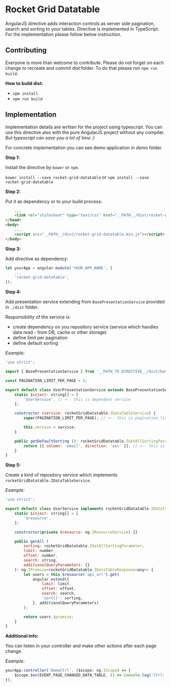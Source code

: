 # Rocket Grid Datatable
AngularJS directive adds interaction controls as server side pagination, search and sorting to your tables. Directive is implemented in TypeScript. For the implementation please follow below instruction.

## Contributing
Everyone is more than welcome to contribute. Please do not forget on each change to recreate and commit dist folder.
To do that please run `npm run build`.

**How to build dist:**

  - `npm install`
  - `npm run build`

## Implementation
Implementation details are written for the project using typescript. You can use this directive also with
the pure AngularJS project without any compiler. *But typescript can save you a lot of time :)*

For concrete implementation you can see demo application in *demo* folder.


**Step 1:**

Install the directive by `bower` or `npm`.

`bower install --save rocket-grid-datatable` or `npm install --save rocket-grid-datatable`


**Step 2:**

Put it as dependency or to your build process:

```html
    ...
    <link rel="stylesheet" type="text/css" href="__PATH__/dist/rocket-grid-datatable.min.css">
</head>
<body>
    ...
    <script src="__PATH__/dist/rocket-grid-datatable.min.js"></script>
</body>
```


**Step 3:**

Add directive as dependency:

```javascript
let yourApp = angular.module('YOUR_APP_NAME', [
    ...
    'rocket-grid-datatable',
]);
```


**Step 4:**

Add presentation service extending from `BasePresentationService` provided in `./dist` folder.

Responsibility of the service is:

  - create dependency on you repository service (service which handles data read - from DB, cache or other storage)
  - define limit per pagination
  - define default sorting

*Example:*

```javascript
'use strict';

import { BasePresentationService } from '__PATH_TO_DIRECTIVE__/dist/basePresentationService';

const PAGINATION_LIMIT_PER_PAGE = 5;

export default class UserPresentationService extends BasePresentationService {
    static $inject: string[] = [
        'UserService', // <-- this is dependent service
    ];

    constructor (service: rocketGridDatatable.IDataTableService) {
        super(PAGINATION_LIMIT_PER_PAGE); // <-- this is pagination limit

        this.service = service;
    }

    public getDefaultSorting (): rocketGridDatatable.IGetAllSortingParameter {
        return [{ column: 'email', direction: 'asc' }]; // <-- this is default sorting
    }
}
```


**Step 5:**

Create a kind of repository service which implements `rocketGridDatatable.IDataTableService`.

*Example:*

```javascript
'use strict';

export default class UserService implements rocketGridDatatable.IDataTableService {
    static $inject: string[] = [
        '$resource',
    ];

    constructor(private $resource: ng.IResourceService) {}

    public getAll (
        sorting: rocketGridDatatable.IGetAllSortingParameter,
        limit: number,
        offset: number,
        search: string,
        additionalQueryParameters: {}
    ): ng.IPromise<rocketGridDatatable.IDataTableResponse<any>> {
        let users = this.$resource('api_url').get(
            angular.extend({
                limit: limit,
                offset: offset,
                search: search,
                'sort[]': sorting,
            }, additionalQueryParameters)
        );

        return users.$promise;
    }
}
```


**Additional info:**

You can listen in your controller and make other actions after each page change.

*Example:*

```javascript
yourApp.controller('DemoCtrl', ($scope: ng.IScope) => {
    $scope.$on(EVENT_PAGE_CHANGED_DATA_TABLE, () => console.log('Ctrl: data in datatable were changed.'));
});
```
